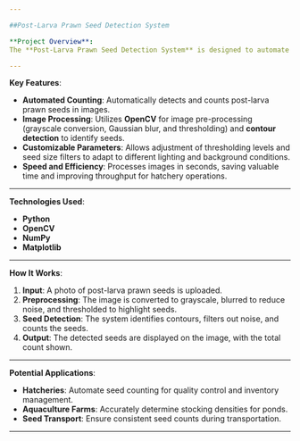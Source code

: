 ```yaml
---

##Post-Larva Prawn Seed Detection System

**Project Overview**:  
The **Post-Larva Prawn Seed Detection System** is designed to automate the process of detecting and counting post-larva prawn seeds in images. By leveraging advanced **image processing techniques**, this system helps hatcheries optimize seed counting accuracy, reduce manual labor, and enhance operational efficiency.

---
```


**Key Features**:
- **Automated Counting**: Automatically detects and counts post-larva prawn seeds in images.
- **Image Processing**: Utilizes **OpenCV** for image pre-processing (grayscale conversion, Gaussian blur, and thresholding) and **contour detection** to identify seeds.
- **Customizable Parameters**: Allows adjustment of thresholding levels and seed size filters to adapt to different lighting and background conditions.
- **Speed and Efficiency**: Processes images in seconds, saving valuable time and improving throughput for hatchery operations.

---

**Technologies Used**:
- **Python**  
- **OpenCV**  
- **NumPy**  
- **Matplotlib**  

---

**How It Works**:
1. **Input**: A photo of post-larva prawn seeds is uploaded.
2. **Preprocessing**: The image is converted to grayscale, blurred to reduce noise, and thresholded to highlight seeds.
3. **Seed Detection**: The system identifies contours, filters out noise, and counts the seeds.
4. **Output**: The detected seeds are displayed on the image, with the total count shown.

---

**Potential Applications**:
- **Hatcheries**: Automate seed counting for quality control and inventory management.
- **Aquaculture Farms**: Accurately determine stocking densities for ponds.
- **Seed Transport**: Ensure consistent seed counts during transportation.

---
